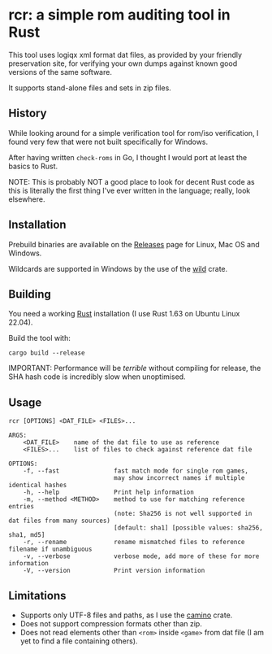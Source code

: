 rcr: a simple rom auditing tool in Rust
=======================================

This tool uses logiqx xml format dat files, as provided by your friendly preservation site, for verifying your own dumps
against known good versions of the same software.

It supports stand-alone files and sets in zip files.

History
-------

While looking around for a simple verification tool for rom/iso verification, I found very few that were not built
specifically for Windows.

After having written `check-roms` in Go, I thought I would port at least the basics to Rust.

NOTE: This is probably NOT a good place to look for decent Rust code as this is literally the first thing I've ever
written in the language; really, look elsewhere.

Installation
------------

Prebuild binaries are available on the [Releases](https://github.com/sammiq/rcr/releases) page for Linux, Mac OS and Windows.

Wildcards are supported in Windows by the use of the [wild](https://docs.rs/crate/wild/latest) crate.

Building
--------

You need a working [Rust](https://www.rust-lang.org) installation (I use Rust 1.63 on Ubuntu Linux 22.04).

Build the tool with:

    cargo build --release

IMPORTANT: Performance will be *terrible* without compiling for release, the SHA hash code is incredibly slow when unoptimised.

Usage
-----
    rcr [OPTIONS] <DAT_FILE> <FILES>...

    ARGS:
        <DAT_FILE>    name of the dat file to use as reference
        <FILES>...    list of files to check against reference dat file
    
    OPTIONS:
        -f, --fast               fast match mode for single rom games,
                                 may show incorrect names if multiple identical hashes
        -h, --help               Print help information
        -m, --method <METHOD>    method to use for matching reference entries
                                 (note: Sha256 is not well supported in dat files from many sources)
                                 [default: sha1] [possible values: sha256, sha1, md5]
        -r, --rename             rename mismatched files to reference filename if unambiguous
        -v, --verbose            verbose mode, add more of these for more information
        -V, --version            Print version information


Limitations
-----------

- Supports only UTF-8 files and paths, as I use the [camino](https://docs.rs/crate/camino/latest) crate.
- Does not support compression formats other than zip.
- Does not read elements other than `<rom>` inside `<game>` from dat file (I  am yet to find a file containing others).
